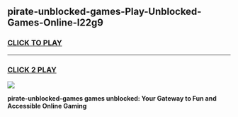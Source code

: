 
## pirate-unblocked-games-Play-Unblocked-Games-Online-l22g9
<h3>
<a href="https://premium76.site?title=pirate-unblocked-games&ref=25A">CLICK TO PLAY</a></h3>
<hr>

<h3>
<a href="https://premium76.site?title=pirate-unblocked-games&ref=25A">CLICK 2 PLAY</a>
  
</h3>

<a href="https://premium76.site?title=pirate-unblocked-games&ref=25A"><img src="https://clearcache.store/games.png"></a>


**pirate-unblocked-games games unblocked: Your Gateway to Fun and Accessible Online Gaming**
